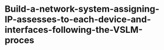 # Build-a-network-system-assigning-IP-assesses-to-each-device-and-interfaces-following-the-VSLM-proces